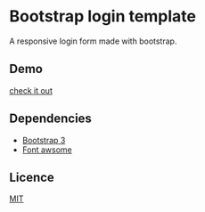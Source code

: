 # Bootstrap login template
A responsive login form made with bootstrap.

## Demo
[check it out](https://azouaoui-med.github.io/bootstrap_login_orange_theme/)

## Dependencies
*   [Bootstrap 3](https://getbootstrap.com/)
*   [Font awsome](https://fontawesome.io/)

## Licence
[MIT](https://github.com/azouaoui-med/bootstrap_login_blue_theme/blob/gh-pages/LICENSE)
